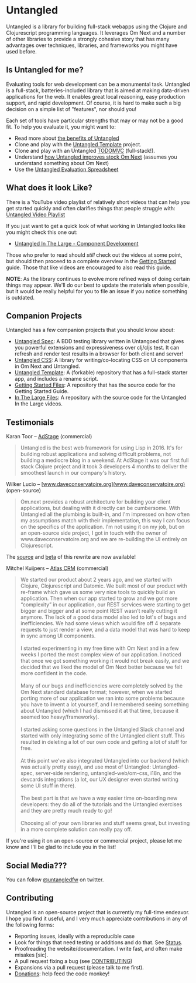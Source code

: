 # Untangled

Untangled is a library for building full-stack webapps using the Clojure and Clojurescript programming languages.
It leverages Om Next and a number of other libraries to provide a strongly cohesive story that has many 
advantages over techniques, libraries, and frameworks you might have used before.

## Is Untangled for me?

Evaluating tools for web development can be a monumental task. Untangled is a
full-stack, batteries-included library that is aimed at making data-driven
applications for the web. It enables great local reasoning, easy production
support, and rapid development. Of course, it is hard to make such a
big decision on a simple list of "features", nor should you!

Each set of tools have particular strengths that may or may not be a good fit.
To help you evaluate it, you might want to:

- Read more about [the benefits of Untangled](benefits.html)
- Clone and play with the [Untangled Template](https://github.com/awkay/untangled-template) project.
- Clone and play with an Untangled [TODOMVC](https://github.com/untangled-web/untangled-todomvc) (full-stack!).
- Understand [how Untangled improves stock Om Next](vsom-next.html) (assumes you understand something about Om Next)
- Use the [Untangled Evaluation Spreadsheet](evaluation.html)

## What does it look Like?

There is a YouTube video playlist of relatively short videos that can help you get
started quickly and often clarifies things that people struggle with:
[Untangled Video Playlist](https://www.youtube.com/playlist?list=PLVi9lDx-4C_T_gsmBQ_2gztvk6h_Usw6R)

If you just want to get a quick look of what working in Untangled looks like you might check this one out:

- [Untangled In The Large - Component Development](https://youtu.be/uxI2XVgdDBU?list=PLVi9lDx-4C_T_gsmBQ_2gztvk6h_Usw6R)

Those who prefer to read should *still* check out the videos at some point, but should then
proceed to a complete overview in the
[Getting Started](https://github.com/awkay/untangled/blob/develop/GettingStarted.adoc)
guide. Those that like videos are encouraged to also read this guide.

**NOTE**: As the library continues to evolve more refined ways of doing certain things may appear. We'll do
our best to update the materials when possible, but it would be really helpful for you to
file an issue if you notice something is outdated.

## Companion Projects

Untangled has a few companion projects that you should know about:

- [Untangled Spec](https://github.com/awkay/untangled-spec): A BDD testing library written in Untangoed that gives you powerful extensions and expressiveness over clj/cljs test. It can refresh and render test results in a browser for both client and server!
- [Untangled CSS](https://github.com/awkay/untangled-css): A library for writing/co-locating CSS on UI components in Om Next and Untangled.
- [Untangled Template](https://github.com/awkay/untangled-template): A (forkable) repository that has a full-stack starter app, and includes a rename script.
- [Getting Started Files](https://github.com/awkay/untangled-getting-started): A repository that has the source code for the Getting Started Guide.
- [In The Large Files](https://github.com/awkay/untangled-in-the-large): A repository with the source code for the Untangled In the Large videos.

## Testimonials

Karan Toor – [AdStage](https://www.adstage.io/) (commercial)

<blockquote>
Untangled is the best web framework for using Lisp in 2016. It's for building robust applications and
solving difficult problems, not building a mediocre blog in a weekend. At AdStage it was
our first full stack Clojure project and it took 3 developers 4 months to deliver the
smoothest launch in our company's history.
</blockquote>

Wilker Lucio – [www.daveconservatoire.org](www.daveconservatoire.org) (open-source)

<blockquote>
Om.next provides a robust architecture for building your client applications, but dealing with it
directly can be cumbersome. With Untangled all the plumbing is built-in, and I'm impressed on how
often my assumptions match with their implementation, this way I can focus on the specifics of the application.
I'm not using it on my job, but on an open-source side project, I got in touch with
the owner of www.daveconservatoire.org and we are re-building the UI entirely on Clojurescript.
</blockquote>

The [source](https://github.com/daveconservatoire/dcsite-cljs) and  [beta](https://daveconservatoire.herokuapp.com) of this rewrite are now available!

Mitchel Kuijpers – [Atlas CRM](https://www.atlascrm.io/) (commercial)

<blockquote>
We started our product about 2 years ago, and we started with Clojure, Clojurescript and Datomic.
We built most of our product with re-frame which gave us some very nice tools to quickly build an application.
Then when our app started to grow and we got more “complexity” in our application, our REST
services were starting to get bigger and bigger and at some point REST
wasn’t really cutting it anymore. The lack of a good data model also led to
lot's of bugs and inefficiencies. We had some views which would fire off 4 separate
requests to just render a view, and a data model that was hard to keep in sync among UI components.
<br/>
<br/>
I started experimenting in my free time with Om Next and in a few weeks I ported the most complex
view of our application. I noticed that once we got something working it would not break easily, and
we decided that we liked the model of Om Next better because we felt more confident in the code.
<br/>
<br/>
Many of our bugs and inefficiencies were completely solved by the Om Next standard database format;
however, when we started porting more of our application we ran into
some problems because you have to invent a lot yourself,
and I remembered seeing something about Untangled (which I had dismissed it at that time, because it
seemed too heavy/frameworky).
<br/>
<br/>
I started asking some questions in the Untangled Slack channel
and started with only integrating some of the Untangled client stuff. This resulted in deleting
a lot of our own code and getting a lot of stuff for free.
<br/>
<br/>
At this point we've also integrated Untangled into our backend (which was actually pretty easy),
and use most of Untangled: Untangled-spec, server-side rendering, untangled-web/om-css, i18n, and
the devcards integrations (a lot, our UX designer even started writing some UI stuff in there).
<br/>
<br/>
The best part is that we have a way easier time on-boarding new developers: they do
all of the tutorials and the Untangled exercises and they are pretty much ready to go!
<br/>
<br/>
Choosing all of your own libraries and stuff seems great, but
investing in a more complete solution can really pay off.
</blockquote>

If you're using it on an open-source or commercial project, please let me know
and I'll be glad to include you in the list!

## Social Media???

You can follow [@untangledfw](http://www.twitter.com/untangledfw) on twitter.


## Contributing

Untangled is an open-source project that is currently my full-time endeavor. I hope you
find it useful, and I very much appreciate contributions in any of the
following forms:

- Reporting issues, ideally with a reproducible case
- Look for things that need testing or additions and do that. See [Status](status.html).
- Proofreading the website/documentation. I write fast, and often make misakes [sic].
- A pull request fixing a bug (see [CONTRIBUTING](https://github.com/awkay/untangled/blob/develop/CONTRIBUTING.md))
- Expansions via a pull request (please talk to me first).
- [Donations](https://www.patreon.com/untangledfw): help feed the code monkey!
